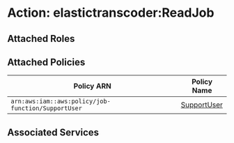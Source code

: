 # Action: elastictranscoder:ReadJob

## Attached Roles

## Attached Policies

| Policy ARN | Policy Name |
|------------|-------------|
| `arn:aws:iam::aws:policy/job-function/SupportUser` | [SupportUser](../policies.md#supportuser) |

## Associated Services

